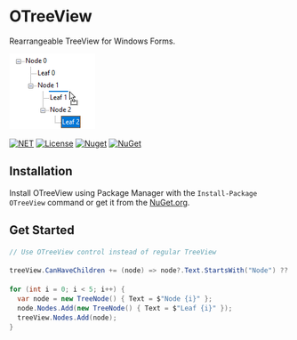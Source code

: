 ﻿# OTreeView

Rearrangeable TreeView for Windows Forms.

![Example](https://github.com/olekdes/otreeview/blob/master/example.png?raw=true)

[![NET](https://img.shields.io/badge/.NET-512bd4)](https://github.com/microsoft/dotnet)
[![License](https://img.shields.io/github/license/olekdes/otreeview.svg)](https://github.com/olekdes/uioc/blob/master/LICENSE.txt)
[![Nuget](https://img.shields.io/nuget/v/OTreeView)](https://www.nuget.org/packages/OTreeView) 
[![NuGet](https://img.shields.io/nuget/dt/OTreeView.svg)](https://www.nuget.org/packages/OTreeView)

## Installation

Install OTreeView using Package Manager with the `Install-Package OTreeView` command or get it from the [NuGet.org](https://www.nuget.org/packages/OTreeView).

## Get Started

```cs
// Use OTreeView control instead of regular TreeView

treeView.CanHaveChildren += (node) => node?.Text.StartsWith("Node") ?? false;

for (int i = 0; i < 5; i++) {
  var node = new TreeNode() { Text = $"Node {i}" };
  node.Nodes.Add(new TreeNode() { Text = $"Leaf {i}" });
  treeView.Nodes.Add(node);
}
```
